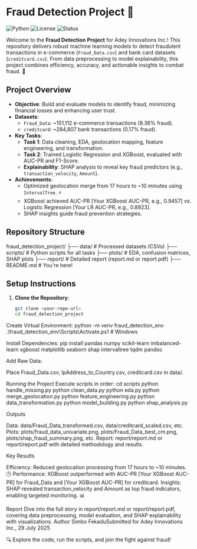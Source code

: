 # Fraud Detection Project 🚨

![Python](https://img.shields.io/badge/Python-3.8+-blue.svg)
![License](https://img.shields.io/badge/License-MIT-green.svg)
![Status](https://img.shields.io/badge/Status-Complete-brightgreen.svg)

Welcome to the **Fraud Detection Project** for Adey Innovations Inc.! This repository delivers robust machine learning models to detect fraudulent transactions in e-commerce (`Fraud_Data.csv`) and bank card datasets (`creditcard.csv`). From data preprocessing to model explainability, this project combines efficiency, accuracy, and actionable insights to combat fraud. 🌟

## Project Overview
- **Objective**: Build and evaluate models to identify fraud, minimizing financial losses and enhancing user trust.
- **Datasets**:
  - `Fraud_Data`: ~151,112 e-commerce transactions (9.36% fraud).
  - `creditcard`: ~284,807 bank transactions (0.17% fraud).
- **Key Tasks**:
  - **Task 1**: Data cleaning, EDA, geolocation mapping, feature engineering, and transformation.
  - **Task 2**: Trained Logistic Regression and XGBoost, evaluated with AUC-PR and F1-Score.
  - **Explainability**: SHAP analysis to reveal key fraud predictors (e.g., `transaction_velocity`, `Amount`).
- **Achievements**:
  - Optimized geolocation merge from 17 hours to ~10 minutes using `IntervalTree`. ⚡
  - XGBoost achieved AUC-PR [Your XGBoost AUC-PR, e.g., 0.9457] vs. Logistic Regression [Your LR AUC-PR, e.g., 0.8923].
  - SHAP insights guide fraud prevention strategies.

## Repository Structure

fraud_detection_project/ ├── data/ # Processed datasets (CSVs) ├── scripts/ # Python scripts for all tasks ├── plots/ # EDA, confusion matrices, SHAP plots ├── report/ # Detailed report (report.md or report.pdf) ├── README.md # You're here!

## Setup Instructions
1. **Clone the Repository**:
   ```bash
   git clone <your-repo-url>
   cd fraud_detection_project


Create Virtual Environment:
python -m venv fraud_detection_env
.\fraud_detection_env\Scripts\Activate.ps1  # Windows


Install Dependencies:
pip install pandas numpy scikit-learn imbalanced-learn xgboost matplotlib seaborn shap intervaltree tqdm pandoc


Add Raw Data:

Place Fraud_Data.csv, IpAddress_to_Country.csv, creditcard.csv in data/.



Running the Project
Execute scripts in order:
cd scripts
python handle_missing.py
python clean_data.py
python eda.py
python merge_geolocation.py
python feature_engineering.py
python data_transformation.py
python model_building.py
python shap_analysis.py

Outputs

Data: data/Fraud_Data_transformed.csv, data/creditcard_scaled.csv, etc.
Plots: plots/fraud_data_univariate.png, plots/Fraud_Data_best_cm.png, plots/shap_fraud_summary.png, etc.
Report: report/report.md or report/report.pdf with detailed methodology and results.

Key Results

Efficiency: Reduced geolocation processing from 17 hours to ~10 minutes. 🕒
Performance: XGBoost outperformed with AUC-PR [Your XGBoost AUC-PR] for Fraud_Data and [Your XGBoost AUC-PR] for creditcard.
Insights: SHAP revealed transaction_velocity and Amount as top fraud indicators, enabling targeted monitoring. 📊

Report
Dive into the full story in report/report.md or report/report.pdf, covering data preprocessing, model evaluation, and SHAP explainability with visualizations.
Author
Simbo FekaduSubmitted for Adey Innovations Inc., 29 July 2025

🔍 Explore the code, run the scripts, and join the fight against fraud!


